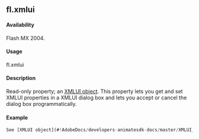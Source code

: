 ## fl.xmlui

#### Availability

Flash MX 2004.

#### Usage

fl.xmlui

#### Description

Read-only property; an [XMLUI object](#!AdobeDocs/developers-animatesdk-docs/master/XMLUI_object/xmlui_summary.md). This property lets you get and set XMLUI properties in a XMLUI dialog box and lets you accept or cancel the dialog box programmatically.

#### Example

```javascript
See [XMLUI object](#!AdobeDocs/developers-animatesdk-docs/master/XMLUI_object/xmlui_summary.md).

```
